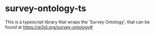# survey-ontology-ts

This is a typescript library that wraps the 'Survey Ontology', that can be found at https://w3id.org/survey-ontology#

